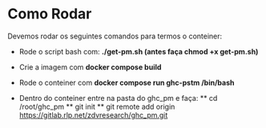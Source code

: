 # Como Rodar 

Devemos rodar os seguintes comandos para termos o conteiner:

* Rode o script bash com: **./get-pm.sh (antes faça chmod +x get-pm.sh)**

* Crie a imagem com **docker compose build**

* Rode o conteiner com **docker compose run ghc-pstm /bin/bash**

* Dentro do conteiner entre na pasta do ghc_pm e faça: 
    ** cd /root/ghc_pm
    ** git init
    ** git remote add origin https://gitlab.rlp.net/zdvresearch/ghc_pm.git

